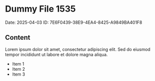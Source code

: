 # Dummy File 1535

Date: 2025-04-03
ID: 7E6F0439-38E9-4EA4-8425-A9849BA401F8

## Content

Lorem ipsum dolor sit amet, consectetur adipiscing elit.
Sed do eiusmod tempor incididunt ut labore et dolore magna aliqua.

* Item 1
* Item 2
* Item 3
